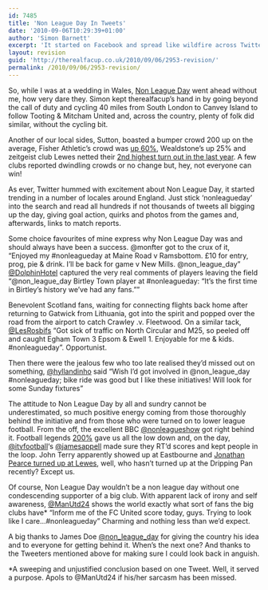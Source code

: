 ```yaml
---
id: 7485
title: 'Non League Day In Tweets'
date: '2010-09-06T10:29:39+01:00'
author: 'Simon Barnett'
excerpt: 'It started on Facebook and spread like wildfire across Twitter. We have  a quick look at Non League Day via the conduit of the Tweet, just a little look mind.'
layout: revision
guid: 'http://therealfacup.co.uk/2010/09/06/2953-revision/'
permalink: /2010/09/06/2953-revision/
---
```


So, while I was at a wedding in Wales, [Non League Day](http://www.nonleagueday.co.uk/) went ahead without me, how very dare they. Simon kept therealfacup’s hand in by going beyond the call of duty and cycling 40 miles from South London to Canvey Island to follow Tooting &amp; Mitcham United and, across the country, plenty of folk did similar, without the cycling bit.

Another of our local sides, Sutton, boasted a bumper crowd 200 up on the average, Fisher Athletic’s crowd was [up 60%](http://twitter.com/Fisher_Ben/status/23072913362), Wealdstone’s up 25% and zeitgeist club Lewes netted their [2nd highest turn out in the last year](http://twitter.com/Lewes_cfc/status/22984210328). A few clubs reported dwindling crowds or no change but, hey, not everyone can win!

As ever, Twitter hummed with excitement about Non League Day, it started trending in a number of locales around England. Just stick ‘nonleagueday’ into the search and read all hundreds if not thousands of tweets all bigging up the day, giving goal action, quirks and photos from the games and, afterwards, links to match reports.

Some choice favourites of mine express why Non League Day was and should always have been a success. @monfter got to the crux of it, “Enjoyed my #nonleagueday at Maine Road v Ramsbottom. £10 for entry, prog, pie &amp; drink. I’ll be back for game v New Mills. @non\_league\_day” [@DolphinHotel](http://twitter.com/DolphinHotel/status/23042089350) captured the very real comments of players leaving the field “@non\_league\_day Birtley Town player at #nonleagueday: “It’s the first time in Birtley’s history we’ve had any fans.””

Benevolent Scotland fans, waiting for connecting flights back home after returning to Gatwick from Lithuania, got into the spirit and popped over the road from the airport to catch Crawley .v. Fleetwood. On a similar tack, [@LesRosbifs](http://twitter.com/LesRosbifs/status/22996335031) “Got sick of traffic on North Circular and M25, so peeled off and caught Egham Town 3 Epsom &amp; Ewell 1. Enjoyable for me &amp; kids. #nonleagueday”. Opportunist.

Then there were the jealous few who too late realised they’d missed out on something, [@hyllandinho](http://twitter.com/hyllandinho/status/22990214967) said “Wish I’d got involved in @non\_league\_day #nonleagueday; bike ride was good but I like these initiatives! Will look for some Sunday fixtures”

The attitude to Non League Day by all and sundry cannot be underestimated, so much positive energy coming from those thoroughly behind the initiative and from those who were turned on to lower league football. From the off, the excellent BBC [@nonleagueshow](http://twitter.com/nonleagueshow) got right behind it. Football legends [200%](http://www.twohundredpercent.net/) gave us all the low down and, on the day, [@itvfootball](http://twitter.com/itvfootball)‘s [@jamesappell](http://twitter.com/jamesappell) made sure they RT’d scores and kept people in the loop. John Terry apparently showed up at Eastbourne and [Jonathan Pearce turned up at Lewes](http://twitter.com/DannyLast/status/23046098899), well, who hasn’t turned up at the Dripping Pan recently? Except us.

Of course, Non League Day wouldn’t be a non league day without one condescending supporter of a big club. With apparent lack of irony and self awareness, [@ManUtd24](http://twitter.com/ManUtd24/status/22988756340) shows the world exactly what sort of fans the big clubs have\* “Inform me of the FC United score today, guys. Trying to look like I care…#nonleagueday” Charming and nothing less than we’d expect.

A big thanks to James Doe [@non\_league\_day](http://twitter.com/non_league_day) for giving the country his idea and to everyone for getting behind it. When’s the next one? And thanks to the Tweeters mentioned above for making sure I could look back in anguish.

\*A sweeping and unjustified conclusion based on one Tweet. Well, it served a purpose. Apols to @ManUtd24 if his/her sarcasm has been missed.